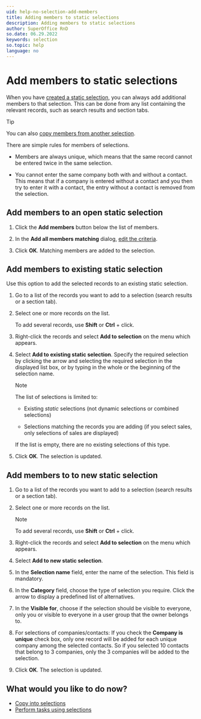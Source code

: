 ```yaml
---
uid: help-no-selection-add-members
title: Adding members to static selections
description: Adding members to static selections
author: SuperOffice RnD
so.date: 06.29.2022
keywords: selection
so.topic: help
language: no
---
```


# Add members to static selections

When you have [created a static selection][1], you can always add additional members to that selection. This can be done from any list containing the relevant records, such as search results and section tabs.

> [!TIP]
> You can also [copy members from another selection][3].

There are simple rules for members of selections.

* Members are always unique, which means that the same record cannot be entered twice in the same selection.

* You cannot enter the same company both with and without a contact. This means that if a company is entered without a contact and you then try to enter it with a contact, the entry without a contact is removed from the selection.

## Add members to an open static selection

1. Click the **Add members** button below the list of members.

2. In the **Add all members matching** dialog, [edit the criteria][2].

3. Click **OK**. Matching members are added to the selection.

## Add members to existing static selection

Use this option to add the selected records to an existing static selection.

1. Go to a list of the records you want to add to a selection (search results or a section tab).

2. Select one or more records on the list.

    To add several records, use **Shift** or **Ctrl** + click.

3. Right-click the records and select **Add to selection** on the menu which appears.

4. Select **Add to existing static selection**. Specify the required selection by clicking the arrow and selecting the required selection in the displayed list box, or by typing in the whole or the beginning of the selection name.

    > [!NOTE]
    > The list of selections is limited to:
    >
    > * Existing *static* selections (not dynamic selections or combined selections)
    >
    > * Selections matching the records you are adding (if you select sales, only selections of sales are displayed)
    >
    > If the list is empty, there are no existing selections of this type.

5. Click **OK**. The selection is updated.

## Add members to to new static selection

1. Go to a list of the records you want to add to a selection (search results or a section tab).

2. Select one or more records on the list.

    > [!NOTE]
    > To add several records, use **Shift** or **Ctrl** + click.

3. Right-click the records and select **Add to selection** on the menu which appears.

4. Select **Add to new static selection**.

5. In the **Selection name** field, enter the name of the selection. This field is mandatory.

6. In the **Category** field, choose the type of selection you require. Click the arrow to display a predefined list of alternatives.

7. In the **Visible for**, choose if the selection should be visible to everyone, only you or visible to everyone in a user group that the owner belongs to.

8. For selections of companies/contacts: If you check the **Company is unique** check box, only one record will be added for each unique company among the selected contacts. So if you selected 10 contacts that belong to 3 companies, only the 3 companies will be added to the selection.

9. Click **OK**. The selection is updated.

## What would you like to do now?

* [Copy into selections][3]
* [Perform tasks using selections][4]

<!-- Referenced links -->
[1]: ../create/create-dynamic.yml
[2]: ../../../learn/find-dialog.md
[3]: copy-members-to.md
[4]: ../../../../learn/getting-started/index.md

<!-- Referenced images -->

